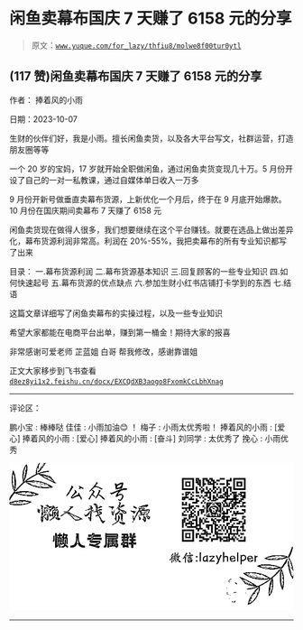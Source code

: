 # 闲鱼卖幕布国庆 7 天赚了 6158 元的分享

> 原文：[`www.yuque.com/for_lazy/thfiu8/molwe8f00tur0ytl`](https://www.yuque.com/for_lazy/thfiu8/molwe8f00tur0ytl)

## (117 赞)闲鱼卖幕布国庆 7 天赚了 6158 元的分享

作者： 捧着风的小雨

日期：2023-10-07

生财的伙伴们好，我是小雨。擅长闲鱼卖货，以及各大平台写文，社群运营，打造朋友圈等等

一个 20 岁的宝妈，17 岁就开始全职做闲鱼，通过闲鱼卖货变现几十万。5 月份开设了自己的一对一私教课，通过自媒体单日收入一万多

9 月份开新号做垂直卖幕布货源，上新优化一个月后，终于在 9 月底开始爆款。10 月份在国庆期间卖幕布 7 天赚了 6158 元

闲鱼卖货现在做得人很多，我们想要继续在这个平台赚钱。就要在选品上做出差异化，幕布货源利润非常高。利润在 20%-55%，我把卖幕布的所有专业知识都写了出来

目录：
一.幕布货源利润
二.幕布货源基本知识
三.回复顾客的一些专业知识
四.如何快速起号
五.幕布货源的优点缺点
六.参加生财小红书店铺打卡学到的东西
七.结语

这篇文章详细写了闲鱼卖幕布的实操过程，以及一些专业知识

希望大家都能在电商平台出单，赚到第一桶金！期待大家的报喜

非常感谢可爱老师 芷蓝姐 白哥 帮我修改，感谢靠谱姐

正文大家移步到飞书查看
[`d8ez8yi1x2.feishu.cn/docx/EXCQdXB3aogo8FxomkCcLbhXnag`](https://d8ez8yi1x2.feishu.cn/docx/EXCQdXB3aogo8FxomkCcLbhXnag)

* * *

评论区：

鹏小宝 : 棒棒哒
佳佳 : 小雨加油😊 ！
梅子 : 小雨太优秀啦！
捧着风的小雨 : [爱心]
捧着风的小雨 : [爱心]
捧着风的小雨 : [奋斗]
刘同学 : 太优秀了
挽心 : 小雨优秀

![](img/1c37d505930596d12a88ab23e11aa07a.png)

* * *